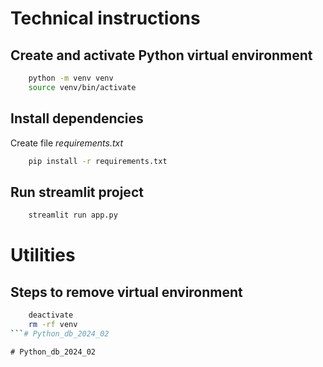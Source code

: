 # Technical instructions

## Create and activate Python virtual environment
```bash
    python -m venv venv
    source venv/bin/activate
```

## Install dependencies
Create file *requirements.txt*

```bash
    pip install -r requirements.txt
```

## Run streamlit project

```bash
    streamlit run app.py 
```


# Utilities
## Steps to remove virtual environment
```bash
    deactivate
    rm -rf venv
```#   P y t h o n _ d b _ 2 0 2 4 _ 0 2  
 #   P y t h o n _ d b _ 2 0 2 4 _ 0 2  
 